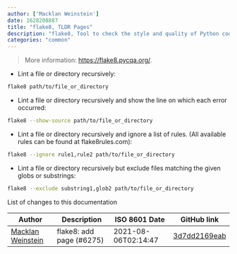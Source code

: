 ```yaml
---
author: ['Macklan Weinstein']
date: 1628208887
title: "flake8, TLDR Pages"
description: "flake8, Tool to check the style and quality of Python code."
categories: "common"
---
```

> More information: <https://flake8.pycqa.org/>.

- Lint a file or directory recursively:

```bash
flake8 path/to/file_or_directory
```

- Lint a file or directory recursively and show the line on which each error occurred:

```bash
flake8 --show-source path/to/file_or_directory
```

- Lint a file or directory recursively and ignore a list of rules. (All available rules can be found at flake8rules.com):

```bash
flake8 --ignore rule1,rule2 path/to/file_or_directory
```

- Lint a file or directory recursively but exclude files matching the given globs or substrings:

```bash
flake8 --exclude substring1,glob2 path/to/file_or_directory
```
List of changes to this documentation


Author | Description | ISO 8601 Date | GitHub link
------|-----|-----|-----
[Macklan Weinstein](mailto:wolfgang.wazzle.strauss@gmail.com) | flake8: add page (#6275) | 2021-08-06T02:14:47 | [3d7dd2169eab](https://github.com/tldr-pages/tldr/commit/3d7dd2169eab7ae94313485554334e4d8849bc66)

